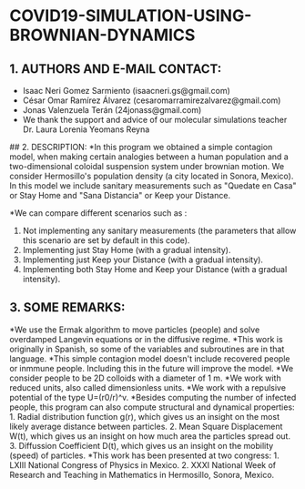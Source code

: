 # COVID19-SIMULATION-USING-BROWNIAN-DYNAMICS

   ## 1. AUTHORS AND E-MAIL CONTACT:
   <ul>
   <li>Isaac Neri Gomez Sarmiento (isaacneri.gs@gmail.com) </li>
   <li> César Omar Ramírez Álvarez (cesaromarramirezalvarez@gmail.com) </li>
   <li> Jonas Valenzuela Terán     (24jonass@gmail.com) </li>
   <li>We thank the support and advice of our molecular simulations teacher Dr. Laura Lorenia Yeomans Reyna </li>
   </ul>
   ## 2. DESCRIPTION:
   *In this program we obtained a simple contagion model, when making certain analogies between a human population and
   a two-dimensional coloidal suspension system under brownian motion.
   We consider Hermosillo's population density (a city located in Sonora, Mexico).
   In this model we include sanitary measurements such as "Quedate en Casa" or Stay Home
   and "Sana Distancia" or Keep your Distance.

   *We can compare different scenarios such as :
   1. Not implementing any sanitary measurements (the parameters that allow this scenario are set by default in this code).
   2. Implementing just Stay Home (with a gradual intensity).
   3. Implementing just Keep your Distance (with a gradual intensity).
   4. Implementing both Stay Home and Keep your Distance (with a gradual intensity).


   ## 3. SOME REMARKS:
   *We use the Ermak algorithm to move particles (people) and solve overdamped Langevin equations or in the diffusive regime.
   *This work is originally in Spanish, so some of the variables and subroutines are in that language.
   *This simple contagion model doesn't include recovered people or inmmune people. Including this in the future will improve the model.
   *We consider people to be 2D colloids with a diameter of 1 m.
   *We work with reduced units, also called dimensionless units.
   *We work with a repulsive potential of the type U=(r0/r)^v.
   *Besides computing the number of infected people, this program can also compute structural and dynamical properties:
       1. Radial distribution function g(r), which gives us an insight on the most likely average distance between particles.
       2. Mean Square Displacement W(t), which gives us an insight on how much area the particles spread out.
       3. Diffussion Coefficient D(t), which gives us an insight on the mobility (speed) of particles.
   *This work has been presented at two congress:
       1. LXIII National Congress of Physics in Mexico.
       2. XXXI National Week of Research and Teaching in Mathematics in Hermosillo, Sonora, Mexico.
